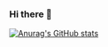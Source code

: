 ### Hi there 👋

[![Anurag's GitHub stats](https://github-readme-stats.vercel.app/api?username=Zuowendong&show_icons=true&theme=radical)](https://github.com/anuraghazra/github-readme-stats)

<!--
**Zuowendong/Zuowendong** is a ✨ _special_ ✨ repository because its `README.md` (this file) appears on your GitHub profile.

Here are some ideas to get you started:

- 🔭 I’m currently working on ...
- 🌱 I’m currently learning ...
- 👯 I’m looking to collaborate on ...
- 🤔 I’m looking for help with ...
- 💬 Ask me about ...
- 📫 How to reach me: ...
- 😄 Pronouns: ...
- ⚡ Fun fact: ...
-->
